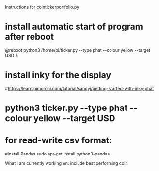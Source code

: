 Instructions for cointickerportfolio.py

# install automatic start of program after reboot
@reboot python3 /home/pi/ticker.py --type phat --colour yellow --target USD &

# install inky for the display
#https://learn.pimoroni.com/tutorial/sandyj/getting-started-with-inky-phat

# python3 ticker.py --type phat --colour yellow --target USD

# for read-write csv format:
#install Pandas
sudo apt-get install python3-pandas

What I am currently working on:
include best performing coin

